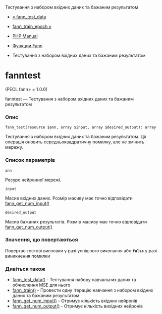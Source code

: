 Тестування з набором вхідних даних та бажаним результатом

-   [« fann\_test\_data](function.fann-test-data.html)
    
-   [fann\_train\_epoch »](function.fann-train-epoch.html)
    
-   [PHP Manual](index.html)
    
-   [Функции Fann](ref.fann.html)
    
-   Тестування з набором вхідних даних та бажаним результатом
    

# fanntest

(PECL fann> = 1.0.0)

fanntest — Тестування з набором вхідних даних та бажаним результатом

### Опис

```methodsynopsis
fann_test(resource $ann, array $input, array $desired_output): array
```

Тестування з набором вхідних даних та бажаним результатом. Ця операція оновить середньоквадратичну помилку, але не змінить мережу.

### Список параметрів

`ann`

Ресурс нейронної мережі.

`input`

Масив вхідних даних. Розмір масиву має точно відповідати [fann\_get\_num\_input()](function.fann-get-num-input.html)

`desired_output`

Масив бажаних результатів. Розмір масиву має точно відповідати [fann\_get\_num\_output()](function.fann-get-num-output.html)

### Значення, що повертаються

Повертає тестові висновки у разі успішного виконання або **`false`** у разі виникнення помилки

### Дивіться також

-   [fann\_test\_data()](function.fann-test-data.html) - Тестування набору навчальних даних та обчислення MSE для нього
-   [fann\_train()](function.fann-train.html) - Провести одну ітерацію навчання з набором вхідних даних та бажаним результатом
-   [fann\_get\_num\_input()](function.fann-get-num-input.html) - Отримує кількість вхідних нейронів
-   [fann\_get\_num\_output()](function.fann-get-num-output.html) - Отримує кількість вихідних нейронів